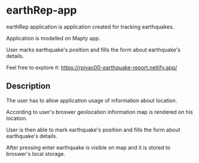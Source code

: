 # earthRep-app
earthRep application is application created for tracking earthquakes.

Application is modelled on Mapty app.

User marks earthquake's position and fills the form about earthquake's details.

Feel free to explore it: https://rpivac00-earthquake-report.netlify.app/

## Description

The user has to allow application usage of information about location.

According to user's broswer geolocation information map is rendered on his location.

User is then able to mark earthquake's position and fills the form about earthquake's details.

After pressing enter earthquake is visible on map and it is stored to broswer's local storage.

